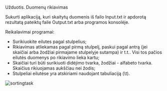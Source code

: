 Užduotis. Duomenų rikiavimas

Sukurti aplikaciją, kuri skaitytų duomenis iš failo Input.txt ir apdorotą rezultatą pateiktų faile Output.txt arba programos konsolėje.

Reikalavimai programai:

- Surikiuokite eilutes pagal stulpelius;
- Rikiavimas atliekamas pagal pirmą stulpelį, paskui pagal antrą (jei skaičiai arba žodžiai pirmajame stulpelyje sutampa) ir t.t.. Visi tos pačios eilutės duomenys po rikiavimo lieka kartu;
- Skaičiai turi būti surikiuoti didėjimo tvarka, žodžiai - alfabeto tvarka. Skaičius rikiuojamas aukščiau nei žodis;
- Stulpeliai eilutėse yra atskiriami naudojant tabuliaciją (\t).


![sortingtask](https://user-images.githubusercontent.com/28343547/39712268-1bc56548-522b-11e8-99a3-295a58cdb994.jpg)
